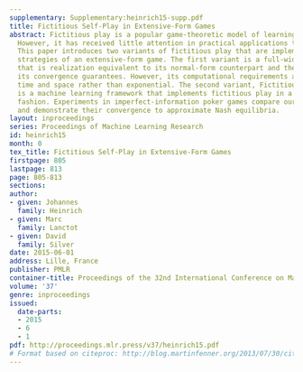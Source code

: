 ```yaml
---
supplementary: Supplementary:heinrich15-supp.pdf
title: Fictitious Self-Play in Extensive-Form Games
abstract: Fictitious play is a popular game-theoretic model of learning in games.
  However, it has received little attention in practical applications to large problems.
  This paper introduces two variants of fictitious play that are implemented in behavioural
  strategies of an extensive-form game. The first variant is a full-width process
  that is realization equivalent to its normal-form counterpart and therefore inherits
  its convergence guarantees. However, its computational requirements are linear in
  time and space rather than exponential. The second variant, Fictitious Self-Play,
  is a machine learning framework that implements fictitious play in a sample-based
  fashion. Experiments in imperfect-information poker games compare our approaches
  and demonstrate their convergence to approximate Nash equilibria.
layout: inproceedings
series: Proceedings of Machine Learning Research
id: heinrich15
month: 0
tex_title: Fictitious Self-Play in Extensive-Form Games
firstpage: 805
lastpage: 813
page: 805-813
sections: 
author:
- given: Johannes
  family: Heinrich
- given: Marc
  family: Lanctot
- given: David
  family: Silver
date: 2015-06-01
address: Lille, France
publisher: PMLR
container-title: Proceedings of the 32nd International Conference on Machine Learning
volume: '37'
genre: inproceedings
issued:
  date-parts:
  - 2015
  - 6
  - 1
pdf: http://proceedings.mlr.press/v37/heinrich15.pdf
# Format based on citeproc: http://blog.martinfenner.org/2013/07/30/citeproc-yaml-for-bibliographies/
---
```

